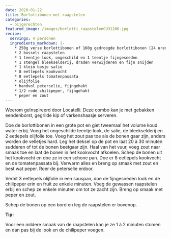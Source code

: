 ```yaml
---
date: 2020-01-22
title: Borlottibonen met raapstelen
categories:
  - bijgerechten
featured_image: /images/borlotti_raapstelenCU31200.jpg
recipe:
  servings: 4 personen
  ingredients_markdown: |-
    * 250g verse borlottibonen of 160g gedroogde borlottibonen (24 uren in koud water weken en ca. 6 maal het water verversen)
    * 2 bussels raapstelen
    * 1 teentje look, ongeschild en 1 teentje fijngesneden
    * 1 stengel bleekselderij, draden verwijderen en fijn snijden
    * 1 klein bosje salie
    * 8 eetlepels kookvocht
    * 8 eetlepels tomatenpassata
    * olijfolie
    * handvol peterselie, fijngehakt
    * 1/2 rode chilipeper, fijngehakt    * peper en zout
---
```

Weerom geïnspireerd door Locatelli.
Deze combo kan je met gebakken eendenborst, gegrilde kip of varkenshaasje serveren.

<!--more-->

Doe de borlottibonen in een grote pot en giet tweemaal het volume koud water erbij.
Voeg het ongeschilde teentje look, de salie, de bleekselderij en 2 eetlepels olijfolie toe. Voeg het zout pas toe als de bonen gaar zijn, anders worden de velletjes hard.
Leg het deksel op de pot en laat 20 à 30 minuten sudderen of tot de bonen beetgaar zijn.
Haal van het vuur, voeg zout naar smaak toe en laat de bonen in het kookvocht afkoelen.
Schep de bonen uit het kookvocht en doe ze in een schone pan.
Doe er 8 eetlepels kookvocht en de tomatenpassata bij. Verwarm alles en breng op smaak met  zout en best wat peper.
Roer de peterselie erdoor.

Verhit 3 eetlepels olijfolie in een sauspan, doe de fijngesneden look en de chilipeper erin en fruit ze enkele minuten.
Voeg de gewassen raapstelen erbij en schep ze enkele minuten om tot ze zacht zijn. Breng op smaak met peper en zout.

Schep de bonen op een bord en leg de raapstelen er bovenop.


<b>Tip: </b>

Voor een mildere smaak van de raapstelen kan je ze 1 à 2 minuten stomen en dan pas bij de look en de chilipeper voegen.
